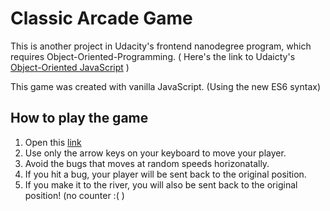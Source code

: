 # Classic Arcade Game

This is another project in Udacity's frontend nanodegree program, which requires Object-Oriented-Programming.
( Here's the link to Udaicty's [Object-Oriented JavaScript](https://www.udacity.com/course/object-oriented-javascript--ud015) )

This game was created with vanilla JavaScript. (Using the new ES6 syntax)

## How to play the game

1.  Open this [link](https://mechee55.github.io/arcadegame/)
2.  Use only the arrow keys on your keyboard to move your player.
3.  Avoid the bugs that moves at random speeds horizonatally.
4.  If you hit a bug, your player will be sent back to the original position.
5.  If you make it to the river, you will also be sent back to the original position! (no counter :( )
